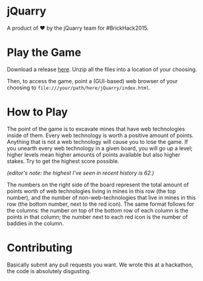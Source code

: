 # jQuarry
A product of :heart: by the jQuarry team for #BrickHack2015.

Play the Game
=============
Download a release [here](https://github.com/jQuarry/jQuarry/releases). Unzip all the files into a location of your choosing.

Then, to access the game, point a (GUI-based) web browser of your choosing to `file:///your/path/here/jQuarry/index.html`.

How to Play
===========
The point of the game is to excavate mines that have web technologies inside of them. Every web technology is worth a positive amount of points. Anything that is not a web technology will cause you to lose the game. If you unearth every web technology in a given board, you will go up a level; higher levels mean higher amounts of points available but also higher stakes. Try to get the highest score possible.

_(editor's note: the highest I've seen in recent history is 62.)_

The numbers on the right side of the board represent the total amount of points worth of web technologies living in mines in this row (the top number), and the number of non-web-technologies that live in mines in this row (the bottom number, next to the red icon). The same format follows for the columns: the number on top of the bottom row of each column is the points in that column; the number next to each red icon is the number of baddies in the column.

Contributing
============
Basically submit any pull requests you want. We wrote this at a hackathon, the code is absolutely disgusting.

